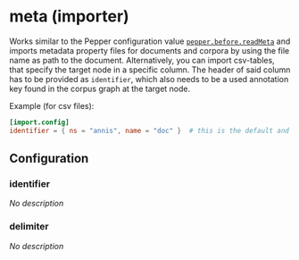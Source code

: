 # meta (importer)

Works similar to the Pepper configuration value
[`pepper.before.readMeta`](https://corpus-tools.org/pepper/generalCustomizationProperties.html)
and imports metadata property files for documents and corpora by using the file
name as path to the document.
Alternatively, you can import csv-tables, that specify the target node in a specific column. The
header of said column has to be provided as `identifier`, which also needs to be a used annotation
key found in the corpus graph at the target node.

Example (for csv files):
```toml
[import.config]
identifier = { ns = "annis", name = "doc" }  # this is the default and can be omitted
```

## Configuration

###  identifier

*No description*

###  delimiter

*No description*

